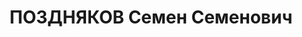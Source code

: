 ---
title: ПОЗДНЯКОВ Семен Семенович
description: "Род. в 1906, г. Старая Русса, еврей, член ВКП(б) в 1925-1935 гг. Проживал:\
  \ Остяко-Вогульский окр., с. Березово, ул. Астраханцева, д. 4. Ссыльный, был занят\
  \ на поденных работах \n  Арестован 27.08.1936. Обв. по ст. ст. 58-8-11 УК РСФСР.\
  \ Приговор: выездная сессия ВК ВС СССР в г. Тюмень, 05.05.1937 – ВМН. Расстрелян\
  \ 05.05.1937, в г. Тюмень"
---